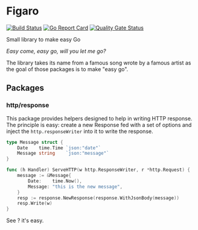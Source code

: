 # Figaro

[![Build Status](https://github.com/alexdebril/figaro/actions/workflows/go.yml/badge.svg)](https://github.com/alexdebril/figaro/actions/workflows/go.yml/)
[![Go Report Card](https://goreportcard.com/badge/github.com/alexdebril/figaro)](https://goreportcard.com/report/github.com/alexdebril/figaro)
[![Quality Gate Status](https://sonarcloud.io/api/project_badges/measure?project=alexdebril_figaro&metric=alert_status)](https://sonarcloud.io/summary/new_code?id=alexdebril_figaro)

Small library to make easy Go 

*Easy come, easy go, will you let me go?*

The library takes its name from a famous song wrote by a famous artist as the goal of those packages is to make "easy go".

## Packages

### http/response

This package provides helpers designed to help in writing HTTP response. The principle is easy: create a new Response fed with a set of options and inject the `http.responseWriter` into it to write the response.

```go
type Message struct {
    Date    time.Time `json:"date"`
    Message string    `json:"message"`
}

func (h Handler) ServeHTTP(w http.ResponseWriter, r *http.Request) {
    message := &Message{
        Date:    time.Now(),
        Message: "this is the new message",
    }
    resp := response.NewResponse(response.WithJsonBody(message))
    resp.Write(w)
}
```

See ? it's easy.